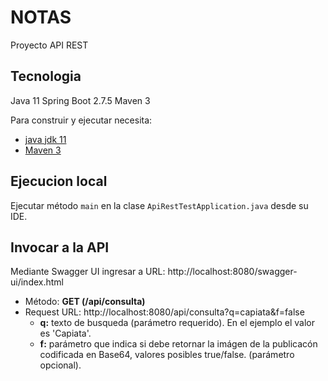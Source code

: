 # NOTAS

Proyecto API REST

## Tecnologia
Java 11
Spring Boot 2.7.5
Maven 3

Para construir y ejecutar necesita:

- [java jdk 11](https://www.oracle.com/java/technologies/javase/jdk11-archive-downloads.html)
- [Maven 3](https://maven.apache.org)

## Ejecucion local

Ejecutar método `main` en la clase `ApiRestTestApplication.java` desde su IDE.

## Invocar a la API

Mediante Swagger UI ingresar a URL: http://localhost:8080/swagger-ui/index.html

 - Método: **GET (/api/consulta)**
 - Request URL: http://localhost:8080/api/consulta?q=capiata&f=false
    - **q:** texto de busqueda (parámetro requerido). En el ejemplo el valor es 'Capiata'.
    - **f:** parámetro que indica si debe retornar la imágen de la publicacón codificada en Base64, valores posibles true/false. (parámetro opcional).
